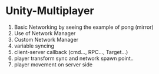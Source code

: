 # Unity-Multiplayer

1. Basic Networking by seeing the example of pong (mirror)
2. Use of Network Manager
3. Custom Network Manager
4. variable syncing
5. client-server callback (cmd..., RPC..., Target...)
6. player transform sync and network spawn point..
7. player movement on server side
